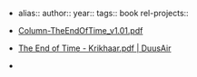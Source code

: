 - alias::
  author::
  year::
  tags:: book
  rel-projects::


- [Column-TheEndOfTime_v1.01.pdf](https://margotkrikhaar.nl/wp-content/uploads/2016/05/Column-TheEndOfTime_v1.01.pdf)
- [The End of Time - Krikhaar.pdf | DuusAir](hook://file/pQUaAesuQ?p=QUNJTSAmIElubmVyIEJlZ2lubmVyLCBTcGlyaXR1YWxpdHksIE15c3RpY2lzbSwgTXl0aG9sb2d5L01hcmdvdCBLcmlraGFhcg==&n=The%20End%20of%20Time%20%2D%20Krikhaar%2Epdf)
-
